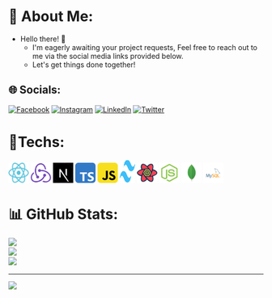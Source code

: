 # 💫 About Me:
- Hello there! 👋
    - I'm eagerly awaiting your project requests, Feel free to reach out to me via the social media links provided below.
    - Let's get things done together!


## 🌐 Socials:
[![Facebook](https://img.shields.io/badge/Facebook-%231877F2.svg?logo=Facebook&logoColor=white)](https://facebook.com/profile.php?id=100057711233366&mibextid=ZbWKwL) [![Instagram](https://img.shields.io/badge/Instagram-%23E4405F.svg?logo=Instagram&logoColor=white)](https://instagram.com/masih_developer) [![LinkedIn](https://img.shields.io/badge/LinkedIn-%230077B5.svg?logo=linkedin&logoColor=white)](https://linkedin.com/in/masih-abedini-70ab89236/) [![Twitter](https://img.shields.io/badge/Twitter-%231DA1F2.svg?logo=Twitter&logoColor=white)](https://twitter.com/masih_developer) 

# 🚀Techs:
<div class="hello">
    <img src="https://github.com/masih-developer/masih-developer/blob/main/techs/react.svg" alt="reactjs" width="40" height="40">
    <img src="https://github.com/masih-developer/masih-developer/blob/main/techs/redux.svg" alt="reduxjs" width="40" height="40">
    <img src="https://github.com/masih-developer/masih-developer/blob/main/techs/nextjs.jpg" alt="nextjs" width="40" height="40">
    <img src="https://github.com/masih-developer/masih-developer/blob/main/techs/typescript.svg" alt="typescript" width="40" height="40">
    <img src="https://github.com/masih-developer/masih-developer/blob/main/techs/javascript.svg" alt="javascript" width="40" height="40">
    <img src="https://github.com/masih-developer/masih-developer/blob/main/techs/tailwindcss.svg" alt="tailwindcss" width="30" height="45">
    <img src="https://github.com/masih-developer/masih-developer/blob/main/techs/tanstack-query.svg" alt="tanstack query" width="40" height="40">
    <img src="https://github.com/masih-developer/masih-developer/blob/main/techs/nodejs.svg" alt="nodejs" width="40" height="40">
    <img src="https://github.com/masih-developer/masih-developer/blob/main/techs/mongodb.svg" alt="mongodb" width="40" height="40">
    <img src="https://github.com/masih-developer/masih-developer/blob/main/techs/mysql.svg" alt="mysql" width="40" height="40">
</div>

# 📊 GitHub Stats:
![](https://github-readme-stats.vercel.app/api?username=masih-developer&theme=react&hide_border=false&include_all_commits=false&count_private=false)<br/>
![](https://github-readme-streak-stats.herokuapp.com/?user=masih-developer&theme=react&hide_border=false)<br/>
![](https://github-readme-stats.vercel.app/api/top-langs/?username=masih-developer&theme=react&hide_border=false&include_all_commits=false&count_private=false&layout=compact)

---
[![](https://visitcount.itsvg.in/api?id=masih-developer&icon=0&color=0)](https://visitcount.itsvg.in)

<!-- Proudly created with GPRM ( https://gprm.itsvg.in ) -->
